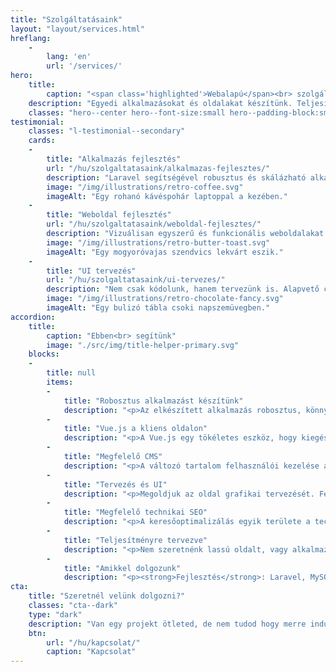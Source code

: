 ```yaml
---
title: "Szolgáltatásaink"
layout: "layout/services.html"
hreflang:
    -
        lang: 'en'
        url: '/services/'
hero:
    title:
        caption: "<span class='highlighted'>Webalapú</span><br> szolgáltat<wbr>ások"
    description: "Egyedi alkalmazásokat és oldalakat készítünk. Teljesítményorientált, jól továbbfejleszthető és megbízható rendszereket."
    classes: "hero--center hero--font-size:small hero--padding-block:small"
testimonial:
    classes: "l-testimonial--secondary"
    cards:
    -
        title: "Alkalmazás fejlesztés"
        url: "/hu/szolgaltatasaink/alkalmazas-fejlesztes/"
        description: "Laravel segítségével robusztus és skálázható alkalmazásokat készítünk, megbízható funkciókkal, intuitív felhasználói felülettel, biztonságos háttérrendszerrel. "
        image: "/img/illustrations/retro-coffee.svg"
        imageAlt: "Egy rohanó kávéspohár laptoppal a kezében."
    -
        title: "Weboldal fejlesztés"
        url: "/hu/szolgaltatasaink/weboldal-fejlesztes/"
        description: "Vizuálisan egyszerű és funkcionális weboldalakat készítünk, ahol a teljesítmény van a középpontban. WordPress-t és Eleventy-t használunk, a felmerült igények kielégítésére."
        image: "/img/illustrations/retro-butter-toast.svg"
        imageAlt: "Egy mogyoróvajas szendvics lekvárt eszik."
    -
        title: "UI tervezés"
        url: "/hu/szolgaltatasaink/ui-tervezes/"
        description: "Nem csak kódolunk, hanem tervezünk is. Alapvető célunk, hogy egy funkcionális és egyszerűen érthető felhasználói felület készüljön. Ezenkívül számos, egyéb a webhez köthető dologban is tudunk segíteni."
        image: "/img/illustrations/retro-chocolate-fancy.svg"
        imageAlt: "Egy bulizó tábla csoki napszemüvegben."
accordion:
    title:
        caption: "Ebben<br> segítünk"
        image: "./src/img/title-helper-primary.svg"
    blocks:
    -
        title: null
        items:
        -
            title: "Robosztus alkalmazást készítünk"
            description: "<p>Az elkészített alkalmazás robosztus, könnyen bővíthető, biztoságos lesz. Erről mi és a Laravel keretrendszer gondoskodik.</p>"
        -
            title: "Vue.js a kliens oldalon"
            description: "<p>A Vue.js egy tökéletes eszköz, hogy kiegészítsük Laravel-t front-end oldalról. Rugalmas UI felületeket készítünk majd vele.</p>"
        -
            title: "Megfelelő CMS"
            description: "<p>A változó tartalom felhasználói kezelése alapvető egy jó weboldal esetében. Ha CMS-ről van szó, mi WordPress-t használunk.</p>"
        -
            title: "Tervezés és UI"
            description: "<p>Megoldjuk az oldal grafikai tervezését. Felmérjük és számításba vesszük a konkurenciát, a trendeket.</p>"
        -
            title: "Megfelelő technikai SEO"
            description: "<p>A keresőoptimalizálás egyik területe a technikai oldal. Igyekszünk, hogy az elkészült oldallal ne okozzon hátrányt ezen a területen.</p>"
        -
            title: "Teljesítményre tervezve"
            description: "<p>Nem szeretnénk lassú oldalt, vagy alkalmazást kiadni a kezünkből. Ami kikerül, az optimalizált lesz!</p>"
        -
            title: "Amikkel dolgozunk"
            description: "<p><strong>Fejlesztés</strong>: Laravel, MySQL, Redis, Vue.js, Alpine.js, Bootstrap, Root, Bazar, Spruce CSS, Webpack, Yarn, npm.</p><p><strong>Integráció</strong>: PayPal, Braintree, Stripe, SimplePay, MailChimp, Google Maps, Google Tag Manager.</p><p><strong>Szerver</strong>: Netlify, A2 Hosting, Laravel Forge, AWS.</p>"
cta:
    title: "Szeretnél velünk dolgozni?"
    classes: "cta--dark"
    type: "dark"
    description: "Van egy projekt ötleted, de nem tudod hogy merre indulj? Írj, nekünk a részletekkel, hátha tudunk segíteni!"
    btn:
        url: "/hu/kapcsolat/"
        caption: "Kapcsolat"
---
```

